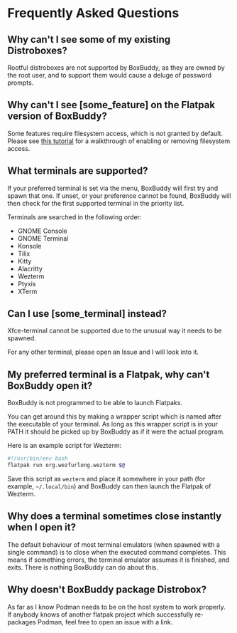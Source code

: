 # Frequently Asked Questions

## Why can't I see some of my existing Distroboxes?
Rootful distroboxes are not supported by BoxBuddy, as they are owned by the root user, and to support them would cause a deluge of password prompts.

## Why can't I see [some_feature] on the Flatpak version of BoxBuddy?
Some features require filesystem access, which is not granted by default. Please see [this tutorial](/BoxBuddyRS/tips) for a walkthrough of enabling or removing filesystem access.

## What terminals are supported?
If your preferred terminal is set via the menu, BoxBuddy will first try and spawn that one. If unset, or your preference cannot be found, BoxBuddy will then check for the first supported terminal in the priority list.

Terminals are searched in the following order:

- GNOME Console
- GNOME Terminal
- Konsole
- Tilix
- Kitty
- Alacritty
- Wezterm
- Ptyxis
- XTerm

## Can I use [some_terminal] instead?
Xfce-terminal cannot be supported due to the unusual way it needs to be spawned.

For any other terminal, please open an Issue and I will look into it.

## My preferred terminal is a Flatpak, why can't BoxBuddy open it?
BoxBuddy is not programmed to be able to launch Flatpaks.

You can get around this by making a wrapper script which is named after the executable of your terminal. As long as this wrapper script is in your PATH it should be picked up by BoxBuddy as if it were the actual program.

Here is an example script for Wezterm:

```bash
#!/usr/bin/env bash
flatpak run org.wezfurlong.wezterm $@
```

Save this script as `wezterm` and place it somewhere in your path (for example, `~/.local/bin`) and BoxBuddy can then launch the Flatpak of Wezterm.

## Why does a terminal sometimes close instantly when I open it?
The default behaviour of most terminal emulators (when spawned with a single command) is to close when the executed command completes. This means if something errors, the terminal emulator assumes it is finished, and exits. There is nothing BoxBuddy can do about this.

## Why doesn't BoxBuddy package Distrobox?
As far as I know Podman needs to be on the host system to work properly. If anybody knows of another flatpak project which successfully re-packages Podman, feel free to open an issue with a link.
